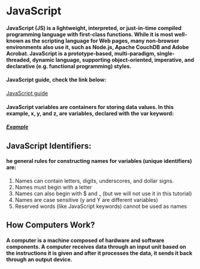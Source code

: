 # JavaScript
#### JavaScript (JS) is a lightweight, interpreted, or just-in-time compiled programming language with first-class functions. While it is most well-known as the scripting language for Web pages, many non-browser environments also use it, such as Node.js, Apache CouchDB and Adobe Acrobat. JavaScript is a prototype-based, multi-paradigm, single-threaded, dynamic language, supporting object-oriented, imperative, and declarative (e.g. functional programming) styles.


#### JavaScript guide, check the link below:
 [JavaScript guide](https://developer.mozilla.org/en-US/docs/Web/JavaScript/Guide)

  #### JavaScript variables are containers for storing data values. In this example, x, y, and z, are variables, declared with the var keyword:
  ##### [Example](https://www.w3schools.com/js/tryit.asp?filename=tryjs_variables) 
  
  ## JavaScript Identifiers: 
  #### he general rules for constructing names for variables (unique identifiers) are:
  1. Names can contain letters, digits, underscores, and dollar signs.
  2. Names must begin with a letter
  3. Names can also begin with $ and _ (but we will not use it in this tutorial)
  4. Names are case sensitive (y and Y are different variables)
  5. Reserved words (like JavaScript keywords) cannot be used as names 
## How Computers Work? 
#### A computer is a machine composed of hardware and software components. A computer receives data through an input unit based on the instructions it is given and after it processes the data, it sends it back through an output device.